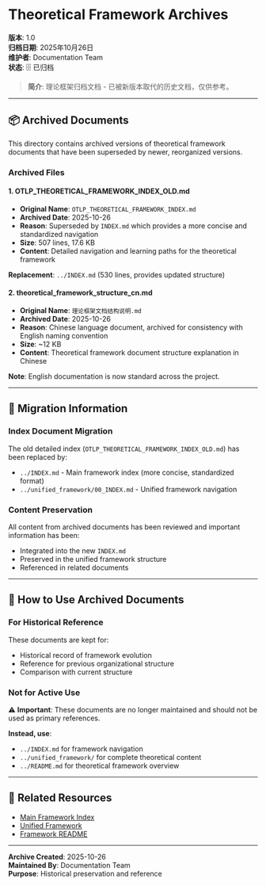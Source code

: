 # Theoretical Framework Archives

**版本**: 1.0  
**归档日期**: 2025年10月26日  
**维护者**: Documentation Team  
**状态**: 🗄️ 已归档

> **简介**: 理论框架归档文档 - 已被新版本取代的历史文档，仅供参考。

---

## 📦 Archived Documents

This directory contains archived versions of theoretical framework documents that have been superseded by newer, reorganized versions.

### Archived Files

#### 1. OTLP_THEORETICAL_FRAMEWORK_INDEX_OLD.md
- **Original Name**: `OTLP_THEORETICAL_FRAMEWORK_INDEX.md`
- **Archived Date**: 2025-10-26
- **Reason**: Superseded by `INDEX.md` which provides a more concise and standardized navigation
- **Size**: 507 lines, 17.6 KB
- **Content**: Detailed navigation and learning paths for the theoretical framework

**Replacement**: `../INDEX.md` (530 lines, provides updated structure)

#### 2. theoretical_framework_structure_cn.md
- **Original Name**: `理论框架文档结构说明.md`
- **Archived Date**: 2025-10-26
- **Reason**: Chinese language document, archived for consistency with English naming convention
- **Size**: ~12 KB
- **Content**: Theoretical framework document structure explanation in Chinese

**Note**: English documentation is now standard across the project.

---

## 🔄 Migration Information

### Index Document Migration
The old detailed index (`OTLP_THEORETICAL_FRAMEWORK_INDEX_OLD.md`) has been replaced by:
- `../INDEX.md` - Main framework index (more concise, standardized format)
- `../unified_framework/00_INDEX.md` - Unified framework navigation

### Content Preservation
All content from archived documents has been reviewed and important information has been:
- Integrated into the new `INDEX.md`
- Preserved in the unified framework structure
- Referenced in related documents

---

## 📖 How to Use Archived Documents

### For Historical Reference
These documents are kept for:
- Historical record of framework evolution
- Reference for previous organizational structure
- Comparison with current structure

### Not for Active Use
⚠️ **Important**: These documents are no longer maintained and should not be used as primary references.

**Instead, use**:
- `../INDEX.md` for framework navigation
- `../unified_framework/` for complete theoretical content
- `../README.md` for theoretical framework overview

---

## 🔗 Related Resources

- [Main Framework Index](../INDEX.md)
- [Unified Framework](../unified_framework/README.md)
- [Framework README](../README.md)

---

**Archive Created**: 2025-10-26  
**Maintained By**: Documentation Team  
**Purpose**: Historical preservation and reference

